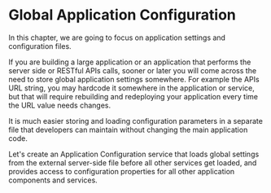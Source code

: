 # Global Application Configuration

In this chapter, we are going to focus on application settings and configuration files.

If you are building a large application or an application that performs the server side or RESTful APIs calls,
sooner or later you will come across the need to store global application settings somewhere.
For example the APIs URL string, you may hardcode it somewhere in the application or service,
but that will require rebuilding and redeploying your application every time the URL value needs changes.

It is much easier storing and loading configuration parameters in a separate file
that developers can maintain without changing the main application code.

Let's create an Application Configuration service that loads global settings from the external server-side file
before all other services get loaded, and provides access to configuration properties
for all other application components and services.

